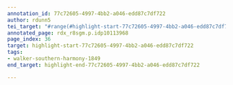```yaml
---
annotation_id: 77c72605-4997-4bb2-a046-edd87c7df722
author: rdunn5
tei_target: "#range(#highlight-start-77c72605-4997-4bb2-a046-edd87c7df722, #highlight-end-77c72605-4997-4bb2-a046-edd87c7df722)"
annotated_page: rdx_r8sgm.p.idp10113968
page_index: 36
target: highlight-start-77c72605-4997-4bb2-a046-edd87c7df722
tags:
- walker-southern-harmony-1849
end_target: highlight-end-77c72605-4997-4bb2-a046-edd87c7df722

---
```

